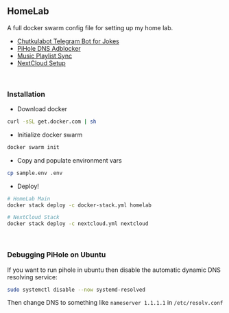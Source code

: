 ## HomeLab
A full docker swarm config file for setting up my home lab.

* [Chutkulabot Telegram Bot for Jokes](https://github.com/L04DB4L4NC3R/chutkula-bot)
* [PiHole DNS Adblocker](https://github.com/L04DB4L4NC3R/chutkula-bot)
* [Music Playlist Sync](https://github.com/spotDL/spotify-downloader)
* [NextCloud Setup](https://nextcloud.com/)

<br>

### Installation

* Download docker

```sh
curl -sSL get.docker.com | sh
```

* Initialize docker swarm

```sh
docker swarm init
```

* Copy and populate environment vars

```sh
cp sample.env .env
```

* Deploy!

```sh
# HomeLab Main
docker stack deploy -c docker-stack.yml homelab

# NextCloud Stack
docker stack deploy -c nextcloud.yml nextcloud
```

<br>

### Debugging PiHole on Ubuntu

If you want to run pihole in ubuntu then disable the automatic dynamic DNS resolving service:

```sh
sudo systemctl disable --now systemd-resolved
```

Then change DNS to something like `nameserver 1.1.1.1` in `/etc/resolv.conf`
